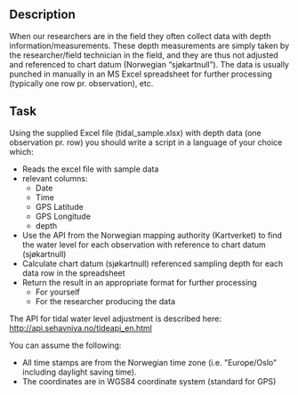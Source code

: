 ## Description

When our researchers are in the field they often collect data with depth information/measurements.
These depth measurements are simply taken by the researcher/field technician in the field, and they are
thus not adjusted and referenced to chart datum (Norwegian “sjøkartnull”).
The data is usually punched in manually in an MS Excel spreadsheet for further processing (typically one
row pr. observation), etc.

## Task

Using the supplied Excel file (tidal_sample.xlsx) with depth data (one observation pr. row) you should write a script
in a language of your choice which:
- Reads the excel file with sample data
- relevant columns:
  - Date
  - Time
  - GPS Latitude
  - GPS Longitude
  - depth
- Use the API from the Norwegian mapping authority (Kartverket) to find the water level for each observation with reference to chart datum (sjøkartnull)
- Calculate chart datum (sjøkartnull) referenced sampling depth for each data row in the spreadsheet
- Return the result in an appropriate format for further processing
  - For yourself
  - For the researcher producing the data

The API for tidal water level adjustment is described here: http://api.sehavniva.no/tideapi_en.html

You can assume the following:
  - All time stamps are from the Norwegian time zone (i.e. "Europe/Oslo" including daylight saving time).
  - The coordinates are in WGS84 coordinate system (standard for GPS)